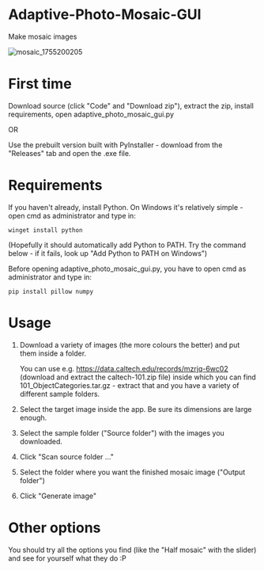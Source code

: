 # Adaptive-Photo-Mosaic-GUI
Make mosaic images 

![mosaic_1755200205](https://github.com/user-attachments/assets/390486e4-2b7a-4337-9257-812b236ff384)


# First time
Download source (click "Code" and "Download zip"), extract the zip, install requirements, open adaptive_photo_mosaic_gui.py

  OR

Use the prebuilt version built with PyInstaller - download from the "Releases" tab and open the .exe file.

# Requirements
If you haven't already, install Python. On Windows it's relatively simple - open cmd as administrator and type in: 

    winget install python

(Hopefully it should automatically add Python to PATH. Try the command below - if it fails, look up "Add Python to PATH on Windows")


Before opening adaptive_photo_mosaic_gui.py, you have to open cmd as administrator and type in:

    pip install pillow numpy

# Usage
1. Download a variety of images (the more colours the better) and put them inside a folder.

    You can use e.g. https://data.caltech.edu/records/mzrjq-6wc02 (download and extract the caltech-101.zip file) inside which you can find 101_ObjectCategories.tar.gz - extract that and you have a variety of different sample folders.

2. Select the target image inside the app. Be sure its dimensions are large enough.

3. Select the sample folder ("Source folder") with the images you downloaded.

4. Click "Scan source folder ..."

5. Select the folder where you want the finished mosaic image ("Output folder")

  6. Click "Generate image"

# Other options
  You should try all the options you find (like the "Half mosaic" with the slider) and see for yourself what they do :P
